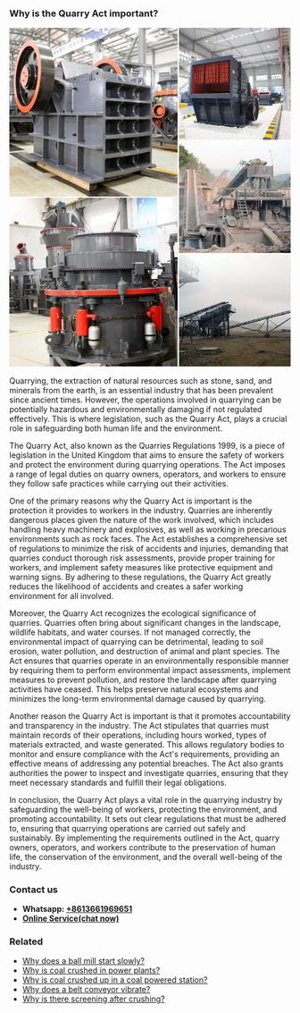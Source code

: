 <h3>Why is the Quarry Act important?</h3><img src='1701671436.jpg' alt=''><p>Quarrying, the extraction of natural resources such as stone, sand, and minerals from the earth, is an essential industry that has been prevalent since ancient times. However, the operations involved in quarrying can be potentially hazardous and environmentally damaging if not regulated effectively. This is where legislation, such as the Quarry Act, plays a crucial role in safeguarding both human life and the environment.</p><p>The Quarry Act, also known as the Quarries Regulations 1999, is a piece of legislation in the United Kingdom that aims to ensure the safety of workers and protect the environment during quarrying operations. The Act imposes a range of legal duties on quarry owners, operators, and workers to ensure they follow safe practices while carrying out their activities.</p><p>One of the primary reasons why the Quarry Act is important is the protection it provides to workers in the industry. Quarries are inherently dangerous places given the nature of the work involved, which includes handling heavy machinery and explosives, as well as working in precarious environments such as rock faces. The Act establishes a comprehensive set of regulations to minimize the risk of accidents and injuries, demanding that quarries conduct thorough risk assessments, provide proper training for workers, and implement safety measures like protective equipment and warning signs. By adhering to these regulations, the Quarry Act greatly reduces the likelihood of accidents and creates a safer working environment for all involved.</p><p>Moreover, the Quarry Act recognizes the ecological significance of quarries. Quarries often bring about significant changes in the landscape, wildlife habitats, and water courses. If not managed correctly, the environmental impact of quarrying can be detrimental, leading to soil erosion, water pollution, and destruction of animal and plant species. The Act ensures that quarries operate in an environmentally responsible manner by requiring them to perform environmental impact assessments, implement measures to prevent pollution, and restore the landscape after quarrying activities have ceased. This helps preserve natural ecosystems and minimizes the long-term environmental damage caused by quarrying.</p><p>Another reason the Quarry Act is important is that it promotes accountability and transparency in the industry. The Act stipulates that quarries must maintain records of their operations, including hours worked, types of materials extracted, and waste generated. This allows regulatory bodies to monitor and ensure compliance with the Act's requirements, providing an effective means of addressing any potential breaches. The Act also grants authorities the power to inspect and investigate quarries, ensuring that they meet necessary standards and fulfill their legal obligations.</p><p>In conclusion, the Quarry Act plays a vital role in the quarrying industry by safeguarding the well-being of workers, protecting the environment, and promoting accountability. It sets out clear regulations that must be adhered to, ensuring that quarrying operations are carried out safely and sustainably. By implementing the requirements outlined in the Act, quarry owners, operators, and workers contribute to the preservation of human life, the conservation of the environment, and the overall well-being of the industry.</p><h3>Contact us</h3><ul><li><strong>Whatsapp:&nbsp;<a href="https://wa.me/8613661969651">+8613661969651</a></strong></li><li><a href="https://swt.shibang-china.com/?git&amp;zhl&amp;Why-is-the-Quarry-Act-important"><strong>Online Service(chat now)</strong></a></li></ul><h3>Related</h3><ul><li><a href='Why-does-a-ball-mill-start-slowly.md'>Why does a ball mill start slowly?</a></li><li><a href='Why-is-coal-crushed-in-power-plants.md'>Why is coal crushed in power plants?</a></li><li><a href='Why-is-coal-crushed-up-in-a-coal-powered-station.md'>Why is coal crushed up in a coal powered station?</a></li><li><a href='Why-does-a-belt-conveyor-vibrate.md'>Why does a belt conveyor vibrate?</a></li><li><a href='Why-is-there-screening-after-crushing.md'>Why is there screening after crushing?</a></li></ul>